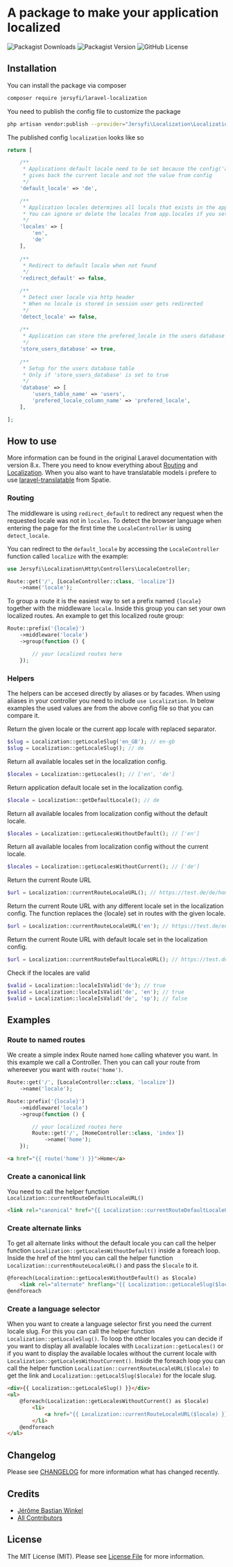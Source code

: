 # A package to make your application localized

![Packagist Downloads](https://img.shields.io/packagist/dt/jersyfi/laravel-localization)
![Packagist Version](https://img.shields.io/packagist/v/jersyfi/laravel-localization)
![GitHub License](https://img.shields.io/github/license/jersyfi/laravel-localization)


## Installation

You can install the package via composer
```bash
composer require jersyfi/laravel-localization
```
You need to publish the config file to customize the package
```bash
php artisan vendor:publish --provider="Jersyfi\Localization\LocalizationServiceProvider" --tag="config"
```
The published config `localization` looks like so
```php
return [

    /**
     * Applications default locale need to be set because the config('app.locale')
     * gives back the current locale and not the value from config
     */
    'default_locale' => 'de',

    /**
     * Application locales determines all locals that exists in the application
     * You can ignore or delete the locales from app.locales if you set some
     */
    'locales' => [
        'en',
        'de'
    ],
    
    /**
     * Redirect to default locale when not found
     */
    'redirect_default' => false,

    /**
     * Detect user locale via http header
     * When no locale is stored in session user gets redirected
     */
    'detect_locale' => false,
    
    /**
     * Application can store the prefered_locale in the users database table
     */
    'store_users_database' => true,
    
    /**
     * Setup for the users database table
     * Only if 'store_users_database' is set to true
     */
    'database' => [
        'users_table_name' => 'users',
        'prefered_locale_column_name' => 'prefered_locale',
    ],

];
```


## How to use

More information can be found in the original Laravel documentation with version 8.x.
There you need to know everything about [Routing](https://laravel.com/docs/8.x/routing) and [Localization](https://laravel.com/docs/8.x/localization). When you also want to have translatable models i prefere to use [laravel-translatable](https://github.com/spatie/laravel-translatable) from Spatie.

### Routing

The middleware is using `redirect_default` to redirect any request when the requested locale was not in `locales`. To detect the browser language when entering the page for the first time the `LocaleController` is using `detect_locale`.

You can redirect to the `default_locale` by accessing the `LocaleController` function called `localize` with the example:
```php
use Jersyfi\Localization\Http\Controllers\LocaleController;

Route::get('/', [LocaleController::class, 'localize'])
    ->name('locale');
```
To group a route it is the easiest way to set a prefix named `{locale}` together with the middleware `locale`.
Inside this group you can set your own localized routes.
An example to get this localized route group:
```php
Route::prefix('{locale}')
    ->middleware('locale')
    ->group(function () {

        // your localized routes here
    });
```

### Helpers

The helpers can be accesed directly by aliases or by facades. When using aliases in your controller you need to include `use Localization`.
In below examples the used values are from the above config file so that you can compare it.

Return the given locale or the current app locale with replaced separator.
```php
$slug = Localization::getLocaleSlug('en_GB'); // en-gb
$slug = Localization::getLocaleSlug(); // de
```

Return all available locales set in the localization config.
```php
$locales = Localization::getLocales(); // ['en', 'de']
```

Return application default locale set in the localization config.
```php
$locale = Localization::getDefaultLocale(); // de
```

Return all available locales from localization config without the default locale.
```php
$locales = Localization::getLocalesWithoutDefault(); // ['en']
```

Return all available locales from localization config without the current locale.
```php
$locales = Localization::getLocalesWithoutCurrent(); // ['de']
```

Return the current Route URL
```php
$url = Localization::currentRouteLocaleURL(); // https://test.de/de/home
```

Return the current Route URL with any different locale set in the localization config.
The function replaces the {locale} set in routes with the given locale.
```php
$url = Localization::currentRouteLocaleURL('en'); // https://test.de/en/home
```

Return the current Route URL with default locale set in the localization config.
```php
$url = Localization::currentRouteDefaultLocaleURL(); // https://test.de/de/home
```

Check if the locales are valid
```php
$valid = Localization::localeIsValid('de'); // true
$valid = Localization::localeIsValid('de', 'en'); // true
$valid = Localization::localeIsValid('de', 'sp'); // false
```


## Examples

### Route to named routes

We create a simple index Route named `home` calling whatever you want. In this example we call a Controller. Then you can call your route from whereever you want with `route('home')`.
```php
Route::get('/', [LocaleController::class, 'localize'])
    ->name('locale');

Route::prefix('{locale}')
    ->middleware('locale')
    ->group(function () {

        // your localized routes here
        Route::get('/', [HomeController::class, 'index'])
            ->name('home');
    });
```
```html
<a href="{{ route('home') }}">Home</a>
```

### Create a canonical link

You need to call the helper function `Localization::currentRouteDefaultLocaleURL()`
```html
<link rel="canonical" href="{{ Localization::currentRouteDefaultLocaleURL() }}">
```

### Create alternate links

To get all alternate links without the default locale you can call the helper function `Localization::getLocalesWithoutDefault()` inside a foreach loop. Inside the href of the html you can call the helper function `Localization::currentRouteLocaleURL()` and pass the `$locale` to it.
```html
@foreach(Localization::getLocalesWithoutDefault() as $locale)
    <link rel="alternate" hreflang="{{ Localization::getLocaleSlug($locale) }}" href="{{ Localization::currentRouteLocaleURL($locale) }}">
@endforeach
```

### Create a language selector

When you want to create a language selector first you need the current locale slug. For this you can call the helper function `Localization::getLocaleSlug()`. To loop the other locales you can decide if you want to display all available locales with `Localization::getLocales()` or if you want to display the available locales without the current locale with `Localization::getLocalesWithoutCurrent()`. Inside the foreach loop you can call the helper function `Localization::currentRouteLocaleURL($locale)` to get the link and `Localization::getLocalSlug($locale)` for the locale slug.
```html
<div>{{ Localization::getLocaleSlug() }}</div>
<ul>
    @foreach(Localization::getLocalesWithoutCurrent() as $locale)
        <li>
            <a href="{{ Localization::currentRouteLocaleURL($locale) }}">{{ Localization::getLocalSlug($locale) }}</a>
        </li>
    @endforeach
</ul>
```


## Changelog

Please see [CHANGELOG](CHANGELOG.md) for more information what has changed recently.

## Credits

- [Jérôme Bastian Winkel](https://github.com/jersyfi)
- [All Contributors](../../contributors)

## License

The MIT License (MIT). Please see [License File](LICENSE) for more information.
